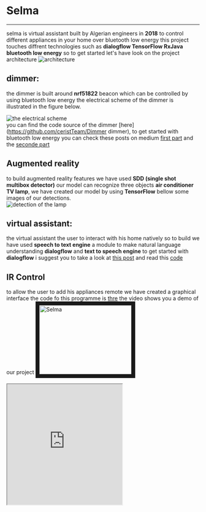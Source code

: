 # Selma
---
selma is virtual assistant built by Algerian engineers in **2018** to  control different appliances in your home over bluetooth low energy this project touches  diffrent technologies such as **dialogflow TensorFlow RxJava bluetooth low energy** so to get started let's have look on the project architecture 
![architecture](https://user-images.githubusercontent.com/38364385/47667444-472d3800-dba6-11e8-882f-ee77cc7a142b.jpg)
## dimmer:
the dimmer is built around **nrf51822** beacon which can be controlled by using bluetooth low energy the electrical scheme of the dimmer is illustrated in the figure below.

![the electrical scheme](https://user-images.githubusercontent.com/38364385/47671565-1b16b480-dbb0-11e8-86c4-552f657d7be5.png)
</br>
you can find the code source of the dimmer  [here](https://github.com/ceristTeam/Dimmer dimmer), to get started with bluetooth low energy you can check these  posts on medium [first part](https://medium.com/mindorks/bluetooth-low-energy-3656ac323c4e) and the [seconde part](https://medium.com/mindorks/bluetooth-low-energy-on-raspberry-second-part-516b5e8ad7c2)

## Augmented reality
to build augmented reality features we have used **SDD (single shot multibox detector)** our model can recognize three objects **air conditioner TV lamp**, we have created our model by using **TensorFlow** bellow some images of our detections.</br>
![detection of the lamp ](https://user-images.githubusercontent.com/38364385/47671463-d3902880-dbaf-11e8-9ab8-576ecbd5ceec.png)

## virtual assistant:
the virtual assistant the user to interact with his home natively so to build we have used **speech to text engine** a module to make natural language understanding **dialogflow** and **text to speech engine** to get started with **dialogflow** i suggest you to take a look at [this post](https://medium.com/mindorks/dialogflow-within-android-c3771d15db84) and read this [code](https://github.com/ceristTeam/virtualAssistant)
## IR Control
to allow the user to add his appliances remote we have created a graphical interface the code fo this programme is [thre](https://github.com/ceristTeam/smartRemotev1.0)
the video shows you a demo of our project 
<a href="https://youtu.be/OcIIHPfzdMU=YOUTUBE_VIDEO_ID_HERE
" target="_blank"><img src="http://img.youtube.com/vi/YOUTUBE_VIDEO_ID_HERE/0.jpg" 
alt="Selma" width="240" height="180" border="10" /></a>

 <iframe width "560" height="315" src="https://www.youtube.com/watch?v=OcIIHPfzdMU"></iframe> 
